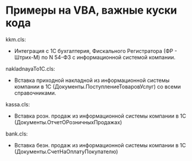 # Примеры на VBA, важные куски кода

kkm.cls:
- Интеграция с 1С бухгалтерия, Фискального Регистратора (ФР - Штрих-М) по N 54-ФЗ с информационной системой компании.

nakladnayaTo1C.cls:
- Вставка приходной накладной из информационной системы компании в 1С (Документы.ПоступлениеТоваровУслуг) со всеми справочниками.

kassa.cls:
- Вставка розн. продаж из информационной системы компании в 1С (Документы.ОтчетОРозничныхПродажах)

bank.cls:
- Вставка безн. продаж из информационной системы компании в 1С (Документы.СчетНаОплатуПокупателю)
